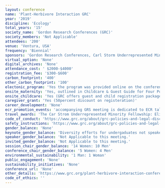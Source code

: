 ```yaml
---
layout: conference 
name: 'Plant-Herbivore Interaction GRC'
year: '2019'
discipline: 'Ecology'
total_years: '15'
society_name: 'Gordon Research Conferences (GRC)'
society_members: 'Not Applicable'
attendees: '200'
venue: 'Ventura, USA'
frequency: 'Biennial'
sponsors: 'Gordon Research Conferences, Carl Storm Underrepresented Minority Fellowship program, USDA, Texas A & M University '
virtual_option: 'None'
digital_archives: 'None'
attendance_cost: ' $2000-$4000'
registration_fee: '$300-$600'
carbon_footprint: '400'
other_carbon_footprint: '100'
electonic_program: 'Yes the program was provided online on the conference website.'
onsite_maternity: 'Yes, outlined in Childcare & Guest Guide for Four Points Sheraton: https://www.grc.org/_resources/common/userfiles/file/Childcarepercent20andpercent20Guestpercent20Guidepercent20percent20-percent20Fourpercent20Points.pdf'
onsite_childcare: 'Yes (GRC offers guest and child registration packages that allow guests to share your accommodations and join you at meals. Children under 4-years-old are free of charge and children ages 4-12 receive a 50percent discount. Additional information is available in the childcare and guest guide for this GRC venue. You may register guests when you complete your conference registration by indicating who will be joining you (all registered guests receive badges for access to meals). Please note that guests of any age are not able to attend science or poster sessions. Unfortunately, childcare recommendations are not available for this venue. We suggest you conduct online searches or speak with other people attending the conference to identify services that might be available during your conference.)'
caregiver_grant: 'Yes (50percent discount on registeration)'
career_development: 'None'
ecr_promotion_events: 'accompanying GRS meeting is dedicated to ECR talks only.'
travel_awards: 'The Car Strom Underrepresented Minority Fellowship: Eligibility: must be: Graduate student, postdoc, faculty or research scientist, Hispanic or Latino, American Indian or Alaska Native, Black or African American, Native Hawaiian or Other Pacific Islander, U.S. Citizen or permanent resident with a Green Card, Currently working at a U.S. institution, Is attending a GRC for the first time'
code_of_conduct: 'https://www.grc.org/about/grc-policies-and-legal-disclaimers/'
safety_instructions: 'https://www.grc.org/about/grc-policies-and-legal-disclaimers/'
gender_balance: 'None'
keynote_gender_balance: 'Diversity efforts for undergaduates not speaker balance: https://www.grc.org/about/grc-diversity-initiatives/'
speaker_gender_balance: 'Not Applicable to this meeting.'
invited_gender_balance: 'Not Applicable to this meeting.'
session_chair_gender_balance: '14 Women: 10 Men'
conference_chair_gender_balance: '5 Women: 4 Men'
environmental_sustainability: '1 Man: 1 Woman'
public_engagement: 'None'
sustainability_initiatives: 'None'
conference_url: 'None'
other_details: 'https://www.grc.org/plant-herbivore-interaction-conference/2019/'
code_of_ethics: ''
---
```

